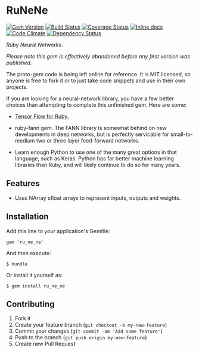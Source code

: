 # RuNeNe

[![Gem Version](https://badge.fury.io/rb/ru_ne_ne.png)](http://badge.fury.io/rb/ru_ne_ne)
[![Build Status](https://travis-ci.org/neilslater/ru_ne_ne.png?branch=master)](http://travis-ci.org/neilslater/ru_ne_ne)
[![Coverage Status](https://coveralls.io/repos/neilslater/ru_ne_ne/badge.png?branch=master)](https://coveralls.io/r/neilslater/ru_ne_ne?branch=master)
[![Inline docs](http://inch-ci.org/github/neilslater/ru_ne_ne.png?branch=master)](http://inch-ci.org/github/neilslater/ru_ne_ne)
[![Code Climate](https://codeclimate.com/github/neilslater/ru_ne_ne.png)](https://codeclimate.com/github/neilslater/ru_ne_ne)
[![Dependency Status](https://gemnasium.com/neilslater/ru_ne_ne.png)](https://gemnasium.com/neilslater/ru_ne_ne)

*Ru*by *Ne*ural *Ne*tworks.

*Please note this gem is effectively abandoned before any first version was published.*

The proto-gem code is being left online for reference. It is MIT licensed, so anyone is free to fork
it or to just take code snippets and use in their own projects.

If you are looking for a neural-network library, you have a few better choices than attempting
to complete this unfinished gem. Here are some:

 * [Tensor Flow for Ruby.](https://github.com/somaticio/tensorflow.rb)

 * ruby-fann gem. The FANN library is somewhat behind on new developments in deep networks, but is
   perfectly servicable for small-to-medium two or three layer feed-forward networks.

 * Learn enough Python to use one of the many great options in that language, such as Keras. Python has
   far better machine learning libraries than Ruby, and will likely continue to do so for many years.

## Features

 * Uses NArray sfloat arrays to represent inputs, outputs and weights.

## Installation

Add this line to your application's Gemfile:

    gem 'ru_ne_ne'

And then execute:

    $ bundle

Or install it yourself as:

    $ gem install ru_ne_ne


## Contributing

1. Fork it
2. Create your feature branch (`git checkout -b my-new-feature`)
3. Commit your changes (`git commit -am 'Add some feature'`)
4. Push to the branch (`git push origin my-new-feature`)
5. Create new Pull Request
